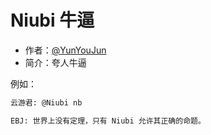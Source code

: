 # Niubi 牛逼

- 作者：[@YunYouJun](https://github.com/YunYouJun)
- 简介：夸人牛逼

例如：

```md
云游君: @Niubi nb

EBJ: 世界上没有定理，只有 Niubi 允许其正确的命题。
```
